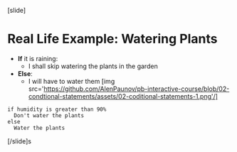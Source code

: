 [slide]
# Real Life Example: Watering Plants
* **If** it is raining:
  * I shall skip watering the plants in the garden
* **Else**:
  * I will have to water them
[img src='https://github.com/AlenPaunov/pb-interactive-course/blob/02-condtional-statements/assets/02-coditional-statements-1.png'/]
```
if humidity is greater than 90%
  Don't water the plants
else
  Water the plants
```
[/slide]s